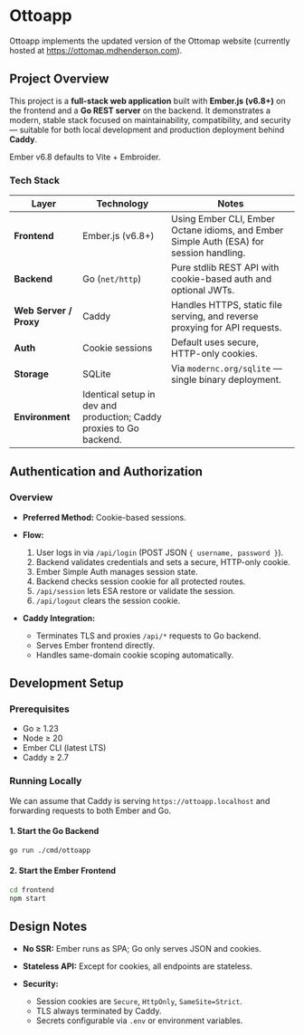 # Ottoapp

Ottoapp implements the updated version of the Ottomap website (currently hosted at https://ottomap.mdhenderson.com).

## Project Overview

This project is a **full-stack web application** built with **Ember.js (v6.8+)** on the frontend and a **Go REST server** on the backend. It demonstrates a modern, stable stack focused on maintainability, compatibility, and security — suitable for both local development and production deployment behind **Caddy**.

Ember v6.8 defaults to Vite + Embroider.

### Tech Stack

| Layer                  | Technology                                                          | Notes                                                                                  |
| ---------------------- |---------------------------------------------------------------------|----------------------------------------------------------------------------------------|
| **Frontend**           | Ember.js (v6.8+)                                                    | Using Ember CLI, Ember Octane idioms, and Ember Simple Auth (ESA) for session handling. |
| **Backend**            | Go (`net/http`)                                                     | Pure stdlib REST API with cookie-based auth and optional JWTs.                         |
| **Web Server / Proxy** | Caddy                                                               | Handles HTTPS, static file serving, and reverse proxying for API requests.             |
| **Auth**               | Cookie sessions                                                     | Default uses secure, HTTP-only cookies.                                                |
| **Storage**            | SQLite                                                              | Via `modernc.org/sqlite` — single binary deployment.                                   |
| **Environment**        | Identical setup in dev and production; Caddy proxies to Go backend. |                                                                                        |

## Authentication and Authorization

### Overview

* **Preferred Method:** Cookie-based sessions.

* **Flow:**

    1. User logs in via `/api/login` (POST JSON `{ username, password }`).
    2. Backend validates credentials and sets a secure, HTTP-only cookie.
    3. Ember Simple Auth manages session state.
    4. Backend checks session cookie for all protected routes.
    5. `/api/session` lets ESA restore or validate the session.
    6. `/api/logout` clears the session cookie.

* **Caddy Integration:**

    * Terminates TLS and proxies `/api/*` requests to Go backend.
    * Serves Ember frontend directly.
    * Handles same-domain cookie scoping automatically.

## Development Setup

### Prerequisites

* Go ≥ 1.23
* Node ≥ 20
* Ember CLI (latest LTS)
* Caddy ≥ 2.7

### Running Locally

We can assume that Caddy is serving `https://ottoapp.localhost` and forwarding requests to both Ember and Go.

#### 1. Start the Go Backend

```bash
go run ./cmd/ottoapp
```

#### 2. Start the Ember Frontend

```bash
cd frontend
npm start
```

## Design Notes

* **No SSR:** Ember runs as SPA; Go only serves JSON and cookies.
* **Stateless API:** Except for cookies, all endpoints are stateless.
* **Security:**

    * Session cookies are `Secure`, `HttpOnly`, `SameSite=Strict`.
    * TLS always terminated by Caddy.
    * Secrets configurable via `.env` or environment variables.

